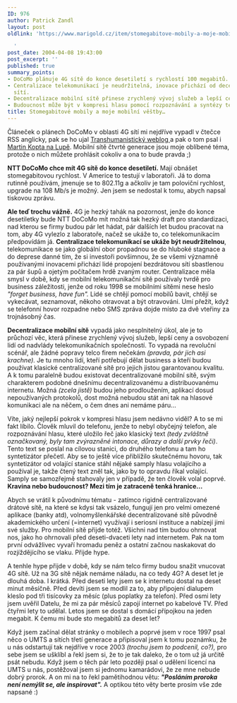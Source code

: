 ```yaml
---
ID: 976
author: Patrick Zandl
layout: post
oldlink: 'https://www.marigold.cz/item/stomegabitove-mobily-a-moje-mobilni-vestby

  '
post_date: 2004-04-08 19:43:00
post_excerpt: ''
published: true
summary_points:
- DoCoMo plánuje 4G sítě do konce desetiletí s rychlostí 100 megabitů.
- Centralizace telekomunikací je neudržitelná, inovace přichází od decentralizovaných
  sítí.
- Decentralizace mobilní sítě přinese zrychlený vývoj služeb a lepší ceny.
- Budoucnost může být v kompresi hlasu pomocí rozpoznávání a syntézy textu.
title: Stomegabitové mobily a moje mobilní věštby…
---
```


<p>
Článeček o plánech DoCoMo v oblasti 4G sítí mi nejdříve vypadl v čtečce RSS anglicky, pak se ho ujal <A href="http://www.transhumanismus.cz/blog.php?time=040412#223" target=_blank>Transhumanistický weblog </A>a pak o tom psal i <A href="http://www.lupa.cz/" target=_blank>Martin Kopta na Lupě</A>. Mobilní sítě čtvrté generace jsou moje oblíbené téma, protože o nich můžete prohlásit cokoliv a ona to bude pravda ;)</p>

<p>
<STRONG>NTT DoCoMo chce mít 4G sítě do konce desetiletí.</STRONG> Mají obnášet stomegabitovou rychlost. V Americe to testují v laboratoři. Já to doma rutinně používám, jmenuje se to 802.11g a ačkoliv je tam poloviční rychlost, upgrade na 108 Mb/s je možný. Jen jsem se nedostal k tomu, abych napsal tiskovou zprávu. </p>

<p>
<STRONG>Ale teď trochu vážně.</STRONG> 4G je hezký tahák na pozornost, jenže do konce desetiletky bude NTT DoCoMo mít možná tak hezký draft pro standardizaci, nad kterou se firmy budou pár let hádat, pár dalších let budou pracovat na tom, aby 4G vylezlo z laboratoře, načež se ukáže to, co telekomunikacím předpovídám já. <STRONG>Centralizace telekomunikací se ukáže být neudržitelnou</STRONG>, telekomunikace se jako globální obor propadnou se do hluboké stagnace a do deprese danné tím, že si investoři povšimnou, že se všemi významně používanými inovacemi přichází lidé propojení bezdrátovou sítí sbastlenou za pár šupů a ojetým počítačem hrdě zvaným router. Centralizace měla smysl v době, kdy se mobilní telekomunikační sítě používaly tvrdě pro business záležitosti, jenže od roku 1998 se mobilními sítěmi nese heslo <EM>"forget business, have fun".</EM> Lidé se chtějí pomocí mobilů bavit, chtějí se vykecávat, seznamovat, někoho otravovat a být otravováni. Umí přežít, když se telefonní hovor rozpadne nebo SMS zpráva dojde místo za dvě vteřiny za trojnásobný čas. </p>

<p>
<STRONG>Decentralizace mobilní sítě</STRONG> vypadá jako nesplnitelný úkol, ale je to průchozí věc, která přinese zrychlený vývoj služeb, lepší ceny a osvobození lidí od nadvlády telekomunikačních společností. To vypadá na revoluční scénář, ale žádné popravy telco firem nečekám <EM>(pravda, pár jich asi krachne).</EM> Je tu mnoho lidí, kteří potřebují dělat business a kteří budou používat klasické centralizované sítě pro jejich jistou garantovanou kvalitu. A k tomu paralelně budou existovat decentralizované mobilní sítě, svým charakterem podobné dnešnímu decentralizovanému a distribuovanému internetu. Možná <EM>(zcela jistě) </EM>budou jeho prodloužením, aplikací dosud nepoužívaných protokolů, dost možná nebudou stát ani tak na hlasové komunikaci ale na něčem, o čem dnes ani nemáme páru...</p>

<p>
Víte, jaký nejlepší pokrok v kompresi hlasu jsem nedávno viděl? A to se mi fakt líbilo. Člověk mluvil do telefonu, jenže to nebyl obyčejný telefon, ale rozpoznávání hlasu, které uložilo řeč jako klasický text <I>(tedy zvláštně označkovaný, byly tam zvýrazněné intonace, důrazy a další prvky řeči)</I>. Tento text se poslal na cílovou stanici, do druhého telefonu a tam ho syntetizátor přečetl. Aby se to ještě více přiblížilo skutečnému hovoru, tak syntetizátor od volající stanice stáhl nějaké samply hlasu volajícího a používal je, takže čtený text zněl tak, jako by to opravdu říkal volající. Samply se samozřejmě stahovaly jen v případě, že ten člověk volal poprvé. <STRONG>Kravina nebo budoucnost? Mezi tím je zatraceně tenká hranice... </STRONG></p>

<p>
Abych se vrátil k původnímu tématu - zatímco rigidně centralizované drátové sítě, na které se kdysi tak vsázelo, fungují jen pro velmi omezené aplikace (banky atd), volnomyšlenkářské decentralizované sítě původně akademického určení (=internet)&#160;využívají i seriosní instituce a nabízejí jimi své služby. Pro mobilní sítě přijde totéž. Všichni nad tím budou ohrnovat nos, jako ho ohrnovali před deseti-dvaceti lety nad internetem. Pak na tom první odvážlivec vyvaří hromadu peněz a ostatní začnou naskakovat do rozjíždějícího se vlaku. Přijde hype.</p>

<p>
A tenhle hype přijde v době, kdy se nám telco firmy budou snažit vnucovat 4G sítě. Už na 3G sítě nějak nemáme náladu, na co tedy 4G? A deset let je dlouhá doba. I krátká. Před deseti lety jsem se k internetu dostal na deset minut měsíčně. Před devíti jsem se modlil za to, aby připojení dialupem kleslo pod tři tisícovky za měsíc (plus poplatky za telefon). Před osmi lety jsem uvěřil Datelu, že mi za pár měsíců zapojí internet po kabelové TV. Před čtyřmi lety to udělal. Letos jsem se dostal s domácí přípojkou na jeden megabit. K čemu mi bude sto megabitů za deset let? </p>

<p>
Když jsem začínal dělat stránky o mobilech a poprvé jsem v roce 1997 psal něco o UMTS a sítích třetí generace a připisoval jsem k tomu poznámku, že u nás odstartují tak nejdříve v roce 2003 <EM>(trochu jsem to podcenil, co?),</EM> pro sebe jsem se ušklíbl a řekl jsem si, že to je tak daleko, že o tom už já určitě psát nebudu. Když jsem o těch pár leto později&#160;psal o udělení licencí na UMTS u nás, postěžoval jsem si jednomu kamarádovi, že ze mne nebude dobrý prorok. A on mi na to řekl pamětihodnou větu: <STRONG><EM>"Posláním proroka není nemýlit se, ale inspirovat".</EM></STRONG> A optikou této věty berte prosím vše zde napsané :)</p>